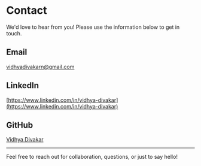 # Contact

We'd love to hear from you! Please use the information below to get in touch.

## Email

[vidhyadivakarn@gmail.com](mailto:vidhyadivkarn@gmail.com)

## LinkedIn

[https://www.linkedin.com/in/vidhya-divakar](https://www.linkedin.com/in/vidhya-divakar)

## GitHub

[Vidhya Divakar](https://github.com/vidhyadivakar)

---

Feel free to reach out for collaboration, questions, or just to say hello!
